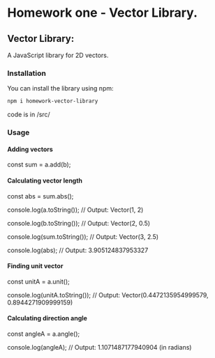 # Homework one - Vector Library.

## Vector Library:

A JavaScript library for 2D vectors.

### Installation

You can install the library using npm:

```sh
npm i homework-vector-library
```

code is in /src/
### Usage


#### Adding vectors

const sum = a.add(b);

#### Calculating vector length

const abs = sum.abs();

console.log(a.toString()); // Output: Vector(1, 2)


console.log(b.toString()); // Output: Vector(2, 0.5)



console.log(sum.toString()); // Output: Vector(3, 2.5)


console.log(abs); // Output: 3.905124837953327



#### Finding unit vector


const unitA = a.unit();

console.log(unitA.toString()); // Output: Vector(0.4472135954999579, 0.8944271909999159)


#### Calculating direction angle



const angleA = a.angle();

console.log(angleA); // Output: 1.1071487177940904 (in radians)


